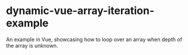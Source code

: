 # dynamic-vue-array-iteration-example
An example in Vue, showcasing how to loop over an array when depth of the array is unknown.
